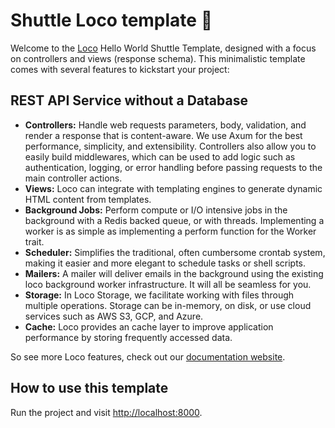 # Shuttle Loco template :train:

Welcome to the [Loco](https://loco.rs) Hello World Shuttle Template, designed with a focus on controllers and views (response schema). This minimalistic template comes with several features to kickstart your project:

## REST API Service without a Database

* **Controllers:** Handle web requests parameters, body, validation, and render a response that is content-aware. We use Axum for the best performance, simplicity, and extensibility. Controllers also allow you to easily build middlewares, which can be used to add logic such as authentication, logging, or error handling before passing requests to the main controller actions.
* **Views:** Loco can integrate with templating engines to generate dynamic HTML content from templates.
* **Background Jobs:** Perform compute or I/O intensive jobs in the background with a Redis backed queue, or with threads. Implementing a worker is as simple as implementing a perform function for the Worker trait.
* **Scheduler:** Simplifies the traditional, often cumbersome crontab system, making it easier and more elegant to schedule tasks or shell scripts.
* **Mailers:** A mailer will deliver emails in the background using the existing loco background worker infrastructure. It will all be seamless for you.
* **Storage:** In Loco Storage, we facilitate working with files through multiple operations. Storage can be in-memory, on disk, or use cloud services such as AWS S3, GCP, and Azure.
* **Cache:** Loco provides an cache layer to improve application performance by storing frequently accessed data.

So see more Loco features, check out our [documentation website](https://loco.rs/docs/getting-started/tour/).

## How to use this template

Run the project and visit <http://localhost:8000>.
